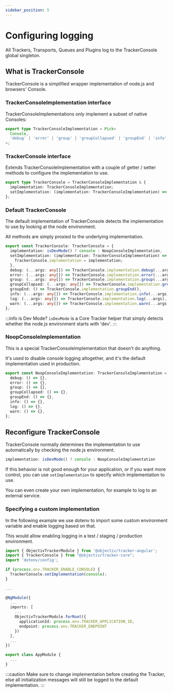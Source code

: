 ```yaml
---
sidebar_position: 5
---
```


# Configuring logging

All Trackers, Transports, Queues and Plugins log to the TrackerConsole global singleton.

## What is TrackerConsole
TrackerConsole is a simplified wrapper implementation of node.js and browsers' Console.

### TrackerConsoleImplementation interface
TrackerConsoleImplementations only implement a subset of native Consoles:
```ts
export type TrackerConsoleImplementation = Pick<
  Console,
  'debug' | 'error' | 'group' | 'groupCollapsed' | 'groupEnd' | 'info' | 'log' | 'warn'
>;
```

### TrackerConsole interface
Extends TrackerConsoleImplementation with a couple of getter / setter methods to configure the implementation to use.

```ts
export type TrackerConsole = TrackerConsoleImplementation & {
  implementation: TrackerConsoleImplementation;
  setImplementation: (implementation: TrackerConsoleImplementation) => void;
};
```

### Default TrackerConsole
The default implementation of TrackerConsole detects the implementation to use by looking at the node environment.

All methods are simply proxied to the underlying implementation.

```ts
export const TrackerConsole: TrackerConsole = {
  implementation: isDevMode() ? console : NoopConsoleImplementation,
  setImplementation: (implementation: TrackerConsoleImplementation) => {
    TrackerConsole.implementation = implementation;
  },
  debug: (...args: any[]) => TrackerConsole.implementation.debug(...args),
  error: (...args: any[]) => TrackerConsole.implementation.error(...args),
  group: (...args: any[]) => TrackerConsole.implementation.group(...args),
  groupCollapsed: (...args: any[]) => TrackerConsole.implementation.groupCollapsed(...args),
  groupEnd: () => TrackerConsole.implementation.groupEnd(),
  info: (...args: any[]) => TrackerConsole.implementation.info(...args),
  log: (...args: any[]) => TrackerConsole.implementation.log(...args),
  warn: (...args: any[]) => TrackerConsole.implementation.warn(...args),
};
```
:::info is Dev Mode?
`isDevMode` is a Core Tracker helper that simply detects whether the node.js environment starts with 'dev'.
:::

### NoopConsoleImplementation
This is a special TrackerConsoleImplementation that doesn't do anything. 

It's used to disable console logging altogether, and it's the default implementation used in production.

```ts
export const NoopConsoleImplementation: TrackerConsoleImplementation = {
  debug: () => {},
  error: () => {},
  group: () => {},
  groupCollapsed: () => {},
  groupEnd: () => {},
  info: () => {},
  log: () => {},
  warn: () => {},
};
```

## Reconfigure TrackerConsole
TrackerConsole normally determines the implementation to use automatically by checking the node.js environment. 
```ts
implementation: isDevMode() ? console : NoopConsoleImplementation
```

If this behavior is not good enough for your application, or if you want more control, you can use `setImplementation` to specify which implementation to use.

You can even create your own implementation, for example to log to an external service.

### Specifying a custom implementation
In the following example we use dotenv to import some custom environment variable and enable logging based on that. 

This would allow enabling logging in a test / staging / production environment.

```typescript
import { ObjectivTrackerModule } from '@objectiv/tracker-angular';
import { TrackerConsole } from "@objectiv/tracker-core";
import 'dotenv/config';

if (process.env.TRACKER_ENABLE_CONSOLE) {
  TrackerConsole.setImplementation(console);
}

...

@NgModule({
  ...
  imports: [
    ...
    ObjectivTrackerModule.forRoot({
      applicationId: process.env.TRACKER_APPLICATION_ID,
      endpoint: process.env.TRACKER_ENDPOINT
    })
  ],
  ...
})

export class AppModule {
  ...
}

```

:::caution
Make sure to change implementation before creating the Tracker, else all initialization messages will still be logged to the default implementation.
:::
